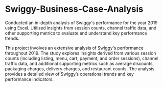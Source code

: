 # Swiggy-Business-Case-Analysis
Conducted an in-depth analysis of Swiggy's performance for the year 2019 using Excel. Utilized insights from session counts, channel traffic data, and other supporting metrics to evaluate and understand key performance trends.

This project involves an extensive analysis of Swiggy's performance throughout 2019. The study explores insights derived from various session counts (including listing, menu, cart, payment, and order sessions), channel traffic data, and additional supporting metrics such as average discounts, packaging charges, delivery charges, and restaurant counts. The analysis provides a detailed view of Swiggy’s operational trends and key performance indicators.

